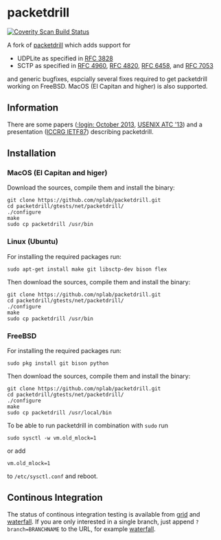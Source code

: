 # packetdrill
[![Coverity Scan Build Status](https://scan.coverity.com/projects/13944/badge.svg)](https://scan.coverity.com/projects/packetdrill-nplab)

A fork of [packetdrill](https://code.google.com/p/packetdrill/) which adds support for
* UDPLite as specified in [RFC 3828](https://tools.ietf.org/html/rfc3828)
* SCTP as specified in [RFC 4960](https://tools.ietf.org/html/rfc4960),  [RFC 4820](https://tools.ietf.org/html/rfc4820), [RFC 6458](https://tools.ietf.org/html/rfc6458), and [RFC 7053](https://tools.ietf.org/html/rfc7053)

and generic bugfixes, espcially several fixes required to get packetdrill working on FreeBSD.
MacOS (El Capitan and higher) is also supported.

## Information
There are some papers ([;login: October 2013](https://www.usenix.org/system/files/login/articles/10_cardwell-online.pdf), [USENIX ATC '13](https://www.usenix.org/system/files/conference/atc13/atc13-cardwell.pdf)) and a presentation ([ICCRG IETF87](https://www.ietf.org/proceedings/87/slides/slides-87-iccrg-1.pdf)) describing packetdrill.

## Installation
### MacOS (El Capitan and higer)
Download the sources, compile them and install the binary:
```
git clone https://github.com/nplab/packetdrill.git
cd packetdrill/gtests/net/packetdrill/
./configure
make
sudo cp packetdrill /usr/bin
```
### Linux (Ubuntu)
For installing the required packages run:
```
sudo apt-get install make git libsctp-dev bison flex
```
Then download the sources, compile them and install the binary:
```
git clone https://github.com/nplab/packetdrill.git
cd packetdrill/gtests/net/packetdrill/
./configure
make
sudo cp packetdrill /usr/bin
```
### FreeBSD
For installing the required packages run:
```
sudo pkg install git bison python
```
Then download the sources, compile them and install the binary:
```
git clone https://github.com/nplab/packetdrill.git
cd packetdrill/gtests/net/packetdrill/
./configure
make
sudo cp packetdrill /usr/local/bin
```
To be able to run packetdrill in combination with `sudo` run
```
sudo sysctl -w vm.old_mlock=1
```
or add
```
vm.old_mlock=1
```
to `/etc/sysctl.conf` and reboot.
##  Continous Integration
The status of continous integration testing is available from [grid](http://212.201.121.110:38010/grid) and [waterfall](http://212.201.121.110:38010/waterfall).
If you are only interested in a single branch, just append `?branch=BRANCHNAME` to the URL, for example [waterfall](http://212.201.121.110:38010/waterfall?branch=master).
